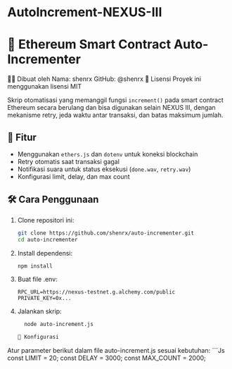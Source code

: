 # AutoIncrement-NEXUS-III
# 🔁 Ethereum Smart Contract Auto-Incrementer
👨‍💻 Dibuat oleh
Nama: shenrx
GitHub: @shenrx
📄 Lisensi
Proyek ini menggunakan lisensi MIT

Skrip otomatisasi yang memanggil fungsi `increment()` pada smart contract Ethereum secara berulang dan bisa digunakan selain NEXUS III, dengan mekanisme retry, jeda waktu antar transaksi, dan batas maksimum jumlah.

## 🚀 Fitur

- Menggunakan `ethers.js` dan `dotenv` untuk koneksi blockchain
- Retry otomatis saat transaksi gagal
- Notifikasi suara untuk status eksekusi (`done.wav`, `retry.wav`)
- Konfigurasi limit, delay, dan max count

## 🛠️ Cara Penggunaan

1. Clone repositori ini:
    ```bash
   git clone https://github.com/shenrx/auto-incrementer.git
   cd auto-incrementer
2. Install dependensi:
    ```bash
   npm install
3. Buat file .env:
    ```ENV
    RPC_URL=https://nexus-testnet.g.alchemy.com/public
    PRIVATE_KEY=0x...

4. Jalankan skrip:
    ```bash
      node auto-increment.js

    🔧 Konfigurasi
Atur parameter berikut dalam file auto-increment.js sesuai kebutuhan:
    ```Js
const LIMIT = 20;
const DELAY = 3000;
const MAX_COUNT = 2000;



